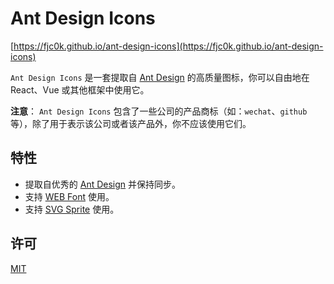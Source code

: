 # Ant Design Icons

[https://fjc0k.github.io/ant-design-icons](https://fjc0k.github.io/ant-design-icons)

`Ant Design Icons` 是一套提取自 [Ant Design](https://ant.design) 的高质量图标，你可以自由地在 React、Vue 或其他框架中使用它。

__注意__： `Ant Design Icons` 包含了一些公司的产品商标（如：`wechat`、`github` 等），除了用于表示该公司或者该产品外，你不应该使用它们。

## 特性

- 提取自优秀的 [Ant Design](https://ant.design) 并保持同步。
- 支持 [WEB Font](https://fjc0k.github.io/ant-design-icons/guide.html#%E4%BD%BF%E7%94%A8-web-font) 使用。
- 支持 [SVG Sprite](https://fjc0k.github.io/ant-design-icons/guide.html#%E4%BD%BF%E7%94%A8-svg-sprite) 使用。

## 许可

[MIT](./LICENSE)
